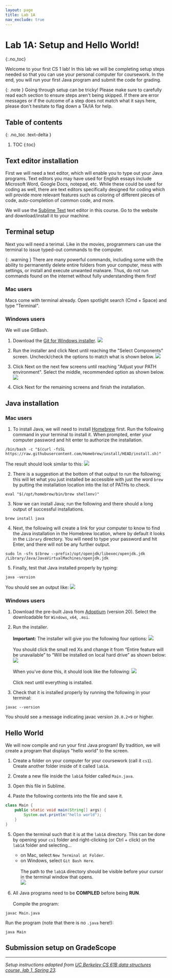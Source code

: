 ```yaml
---
layout: page
title: Lab 1A
nav_exclude: true
---
```


# Lab 1A: Setup and Hello World!
{:.no_toc}

Welcome to your first CS 1 lab! In this lab we will be completing setup steps needed so that you can use your personal computer for coursework. In the end, you will run your first Java program and submit the code for grading.

{: .note }
Going through setup can be tricky! Please make sure to carefully read each section to ensure steps aren't being skipped. If there are error messages or if the outcome of a step does not match what it says here, please don't hesitate to flag down a TA/IA for help.

## Table of contents
{: .no_toc .text-delta }

1. TOC
{:toc}

## Text editor installation

First we will need a text editor, which will enable you to type out your Java programs. Text editors you may have used for English essays include Microsoft Word, Google Docs, notepad, etc. While these could be used for coding as well, there are text editors specifically designed for coding which will provide more relevant features such as coloring of different pieces of code, auto-completion of common code, and more.

We will use the [Sublime Text](https://www.sublimetext.com/) text editor in this course. Go to the website and download/install it to your machine.

## Terminal setup

Next you will need a terimal. Like in the movies, programmers can use the terminal to issue typed-out commands to the computer.

{: .warning }
There are many powerful commands, including some with the ability to permanently delete entire folders from your computer, mess with settings, or install and execute unwanted malware. Thus, do not run commands found on the internet without fully understanding them first!

### Mac users

Macs come with terminal already. Open spotlight search (Cmd + Space) and type "Terminal".

### Windows users

We will use GitBash.

1. Download the [Git for Windows installer](http://git-scm.com/download/).
![](git_download.png)

2. Run the installer and click Next until reaching the "Select Components" screen. Uncheck/check the options to match what is shown below.
![](git_install_components.png)

3. Click Next on the next few screens until reaching "Adjust your PATH environment". Select the middle, recommended option as shown below.
![](git_path_install.png)

4. Click Next for the remaining screens and finish the installation.


## Java installation

### Mac users

1. To install Java, we will need to install [Homebrew](https://brew.sh/) first. Run the following command in your terminal to install it. When prompted, enter your computer password and hit enter to authorize the installation.
```shell
/bin/bash -c "$(curl -fsSL https://raw.githubusercontent.com/Homebrew/install/HEAD/install.sh)"
```
The result should look similar to this:
![](homebrew-install.png)

2. There is a suggestion at the bottom of that output to run the following; this will let what you just installed be accessible with just the word `brew` by putting the installation location into the list of PATHs to check.
```shell
eval "$(/opt/homebrew/bin/brew shellenv)"
```

3. Now we can install Java; run the following and there should a long output of successful installations.
```shell
brew install java
```

4. Next, the following will create a link for your computer to know to find the Java installation in the Homebrew location, where by default it looks in the `Library` directory. You will need to type your password and hit Enter, and there will not be any further output.
```shell
sudo ln -sfn $(brew --prefix)/opt/openjdk/libexec/openjdk.jdk /Library/Java/JavaVirtualMachines/openjdk.jdk
```

5. Finally, test that Java installed properly by typing:
```shell
java -version
```
You should see an output like:
![](java-version.png)

### Windows users

1. Download the pre-built Java from [Adoptium](https://adoptium.net/temurin/releases/?version=20) (version 20). Select the downloadable for `Windows`, `x64`, `.msi`.

2. Run the installer.\
\
**Important:** The installer will give you the following four options:
![](openJDK_install_1.png)\
\
You should click the small red Xs and change it from “Entire feature will be unavailable” to “Will be installed on local hard drive” as shown below:
![](openJDK_install_2.png)\
\
When you’ve done this, it should look like the following:
![](openJDK_install_3.png)\
\
Click next until everything is installed.

3. Check that it is installed properly by running the following in your terminal:
```shell
javac --version
```
You should see a message indicating javac version `20.0.2+9` or higher.

## Hello World

We will now compile and run your first Java program! By tradition, we will create a program that displays "hello world" to the screen.

1. Create a folder on your computer for your coursework (call it `cs1`). Create another folder inside of it called `lab1A`.

2. Create a new file inside the `lab1A` folder called `Main.java`.

3. Open this file in Sublime.

4. Paste the following contents into the file and save it.
```java
class Main {
	public static void main(String[] args) {
		System.out.println("hello world");
	}
}
```

5. Open the terminal such that it is at the `lab1A` directory. This can be done by opening your `cs1` folder and right-clicking (or Ctrl + click) on the `lab1A` folder and selecting...
	- on Mac, select `New Terminal at Folder`.
	- on Windows, select `Git Bash Here`.\
\
The path to the `lab1A` directory should be visible before your cursor in the terminal window that opens.\
![](terminal-location.png)

6. All Java programs need to be **COMPILED** before being **RUN**.\
\
Compile the program:
```shell
javac Main.java
```
Run the program (note that there is no `.java` here!):
```shell
java Main
```

## Submission setup on GradeScope

---
_Setup instructions adapted from [UC Berkeley CS 61B data structures course, lab 1, Spring 23](https://sp23.datastructur.es/materials/lab/lab01/)._
